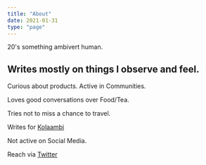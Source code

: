 ```yaml
---
title: "About"
date: 2021-01-31
type: "page"
---
```


20's something ambivert human.

## Writes mostly on things I observe and feel.

Curious about products. Active in Communities. 

Loves good conversations over Food/Tea.

Tries not to miss a chance to travel. 

Writes for [Kolaambi](https://substack.com/discover/kolaambi)

Not active on Social Media.

Reach via [Twitter](https://twitter.com/kjfied) 


